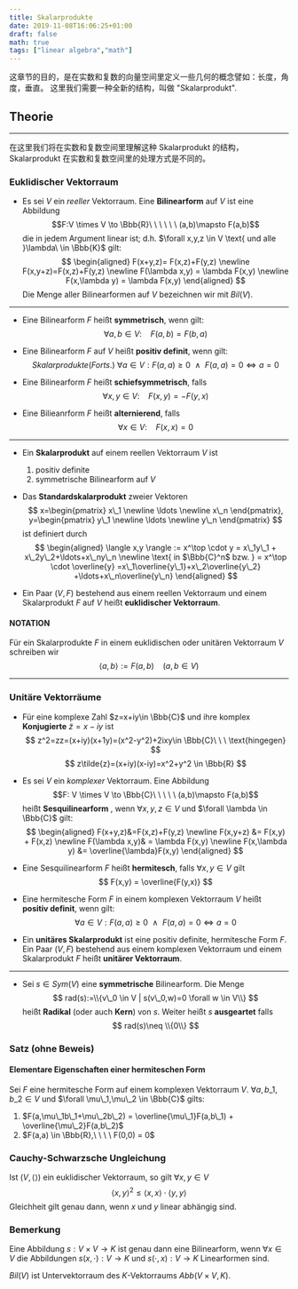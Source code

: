 ```yaml
---
title: Skalarprodukte
date: 2019-11-08T16:06:25+01:00
draft: false
math: true
tags: ["linear algebra","math"]
---
```


这章节的目的，是在实数和复数的向量空间里定义一些几何的概念譬如：长度，角度，垂直。 这里我们需要一种全新的结构，叫做 "Skalarprodukt".

## Theorie

---

在这里我们将在实数和复数空间里理解这种 Skalarprodukt 的结构， Skalarprodukt 在实数和复数空间里的处理方式是不同的。

### Euklidischer Vektorraum

+ Es sei $V$ ein _reeller_ Vektorraum. Eine __Bilinearform__ auf $V$ ist eine Abbildung $$F:V \times V \to \Bbb{R}\ \ \ \ \ \ (a,b)\mapsto F(a,b)$$ die in jedem Argument linear ist; d.h. $\forall x,y,z \in V \text{ und alle }\lambda\ \in \Bbb{K}$ gilt:
$$
\begin{aligned}
  F(x+y,z)= F(x,z)+F(y,z) \newline
  F(x,y+z)=F(x,z)+F(y,z) \newline
  F(\lambda x,y) = \lambda F(x,y) \newline
  F(x,\lambda y) = \lambda F(x,y)
\end{aligned}
$$
Die Menge aller Bilinearformen auf $V$ bezeichnen wir mit $Bil(V)$.

---

+ Eine Bilinearform $F$ heißt __symmetrisch__, wenn gilt: $$\forall a,b \in V: \ \ \ \ F(a,b)=F(b,a)$$

+ Eine Bilinearform $F$ auf $V$ heißt __positiv definit__, wenn gilt: $$Skalarprodukte(Forts.)\ \forall a\in V: F(a,a) \ge 0\ \ \land\ \ F(a,a)=0 \Leftrightarrow a=0$$

+ Eine Bilinearform $F$ heißt __schiefsymmetrisch__, falls $$\forall x,y \in V:\ \ \ \ F(x,y) = -F(y,x)$$

+ Eine Bilieanrform $F$ heißt __alternierend__, falls
$$
\forall x \in V:\ \ \ \ F(x,x) = 0
$$

---

+ Ein __Skalarprodukt__ auf einem reellen Vektorraum $V$ ist 
  1. positiv definite
  2. symmetrische Bilinearform auf $V$

+ Das __Standardskalarprodukt__ zweier Vektoren
$$
x=\begin{pmatrix}
  x\_1 \newline
  \ldots \newline
  x\_n
\end{pmatrix},
y=\begin{pmatrix}
  y\_1 \newline
  \ldots \newline
  y\_n 
\end{pmatrix}
$$
ist definiert durch
$$
\begin{aligned}
\langle x,y \rangle := x^\top \cdot y = x\_1y\_1 + x\_2y\_2+\ldots+x\_ny\_n \newline
\text{ in $\Bbb{C}^n$ bzw. } = x^\top \cdot \overline{y} =x\_1\overline{y\_1}+x\_2\overline{y\_2} +\ldots+x\_n\overline{y\_n}
\end{aligned}
$$

+ Ein Paar $(V,F)$ bestehend aus einem reellen Vektorraum und einem Skalarprodukt $F$ auf $V$ heißt __euklidischer Vektorraum__.

#### NOTATION

Für ein Skalarprodukte $F$ in einem euklidischen oder unitären Vektorraum $V$ schreiben wir $$\langle a,b \rangle := F(a,b)\ \ \ \ (a,b\in V)$$

---



### Unitäre Vektorräume

+ Für eine komplexe Zahl $z=x+iy\in \Bbb{C}$ und ihre komplex __Konjugierte__ $\tilde{z}=x-iy$ ist
$$
z^2=zz=(x+iy)(x+1y)=(x^2-y^2)+2ixy\in \Bbb{C}\ \ \ \text{hingegen}
$$
$$
z\tilde{z}=(x+iy)(x-iy)=x^2+y^2 \in \Bbb{R}
$$

+ Es sei $V$ ein _komplexer_ Vektorraum. Eine Abbildung $$F: V \times V \to \Bbb{C}\ \ \ \ \ (a,b)\mapsto F(a,b)$$ heißt __Sesquilinearform__ , wenn $\forall x,y,z \in V$ und $\forall \lambda \in \Bbb{C}$ gilt: 
$$
\begin{aligned}
F(x+y,z)&=F(x,z)+F(y,z) \newline
F(x,y+z) &= F(x,y) + F(x,z) \newline
F(\lambda x,y)& = \lambda F(x,y) \newline
F(x,\lambda y) &= \overline{\lambda}F(x,y)
\end{aligned}
$$

+ Eine Sesquilinearform $F$ heißt __hermitesch__, falls $\forall x,y \in V$ gilt
$$
F(x,y) = \overline{F(y,x)}
$$

+ Eine hermitesche Form $F$ in einem komplexen Vektorraum $V$ heißt __positiv definit__, wenn gilt: $$\forall a \in V : F(a,a) \ge 0\ \ \land \ \ F(a,a) = 0 \Leftrightarrow a= 0$$

+ Ein __unitäres Skalarprodukt__ ist eine positiv definite, hermitesche Form $F$. Ein Paar $(V,F)$ bestehend aus einem komplexen Vektorraum und einem Skalarprodukt $F$ heißt __unitärer Vektorraum__.

---

+ Sei $s \in Sym(V)$ eine __symmetrische__ Bilinearform. Die Menge
$$
rad(s):=\\{v\_0 \in V | s(v\_0,w)=0 \forall w \in V\\}
$$
heißt __Radikal__ (oder auch __Kern__) von $s$. Weiter heißt $s$ __ausgeartet__ falls
$$
rad(s)\neq \\{0\\}
$$

### Satz (ohne Beweis)

#### Elementare Eigenschaften einer hermiteschen Form

Sei $F$ eine hermitesche Form auf einem komplexen Vektorraum $V$. $\forall a,b\_1,b\_2 \in V$ und $\forall \mu\_1,\mu\_2 \in \Bbb{C}$ gilts:
  
  1. $F(a,\mu\_1b\_1+\mu\_2b\_2) = \overline{\mu\_1}F(a,b\_1) + \overline{\mu\_2}F(a,b\_2)$
  2. $F(a,a)  \in \Bbb{R},\ \ \ \ F(0,0) = 0$

### Cauchy-Schwarzsche Ungleichung

Ist $(V,\langle\rangle)$ ein euklidischer Vektorraum, so gilt $\forall x,y \in V$
$$
\langle x,y\rangle^2 \le \langle x,x\rangle \cdot\langle y,y\rangle
$$
Gleichheit gilt genau dann, wenn $x$ und $y$ linear abhängig sind.

### Bemerkung

Eine Abbildung $s:V\times V \to K$ ist genau dann eine Bilinearform, wenn $\forall x\in V$ die Abbildungen $s(x,\cdot):V\to K$ und $s(\cdot,x):V\to K$ Linearformen sind.

$Bil(V)$ ist Untervektorraum des $K$-Vektorraums $Abb(V\times V,K)$.
